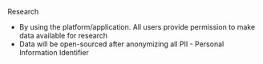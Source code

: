 Research

- By using the platform/application. All users provide permission to make data available for research
- Data will be open-sourced after anonymizing all PII - Personal Information Identifier